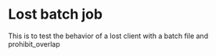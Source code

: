 # Lost batch job

This is to test the behavior of a lost client with a batch file and prohibit_overlap

